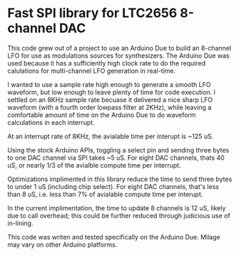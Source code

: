# Fast SPI library for LTC2656 8-channel DAC

This code grew out of a project to use an Arduino Due to build an 8-channel LFO for use as modulations sources for synthesizers.  The Arduino Due was used because it has a sufficiently high clock rate to do the required calulations for multi-channel LFO generation in real-time.
   
I wanted to use a sample rate high enough to generate a smooth LFO waveform, but low enough to leave plenty of time for code execution.  I settled on an 8KHz sample rate becuase it delivered a nice sharp LFO waveform (with a fourth order lowpass filter at 2KHz), while leaving a comfortable amount of time on the Arduino Due to do waveform calculations in each interrupt.
 
At an interrupt rate of 8KHz, the avialable time per interupt is ~125 uS.
 
Using the stock Arduino APIs, toggling a select pin and sending three bytes to one DAC channel via SPI takes ~5 uS.  For eight DAC channels, thats 40 uS, or nearly 1/3 of the avialble compute time per interrupt.
 
Optimizations implimented in this library reduce the time to send three bytes to under 1 uS (including chip select).  For eight DAC channels, that's less than 8 uS, i.e. less than 7% of avialable compute time per interupt.

In the current implimentation, the time to update 8 channels is 12 uS, likely due to call overhead; this could be further reduced through judicious use of in-lining.

This code was writen and tested specifically on the Arduino Due.  Milage may vary on other Arduino platforms.
